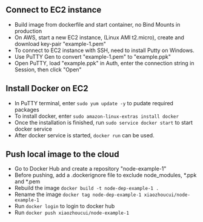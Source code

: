 ## Connect to EC2 instance
- Build image from dockerfile and start container, no Bind Mounts in production
- On AWS, start a new EC2 instance, (Linux AMI t2.micro), create and download key-pair "example-1.pem"
- To connect to EC2 instance with SSH, need to install Putty on Windows.
- Use PuTTY Gen to convert "example-1.pem" to "example.ppk"
- Open PuTTY, load "example.ppk" in Auth, enter the connection string in Session, then click "Open"

## Install Docker on EC2
- In PuTTY terminal, enter `sudo yum update -y` to pudate required packages
- To install docker, enter `sudo amazon-linux-extras install docker`
- Once the installation is finished, run `sudo service docker start` to start docker service
- After docker service is started, `docker run` can be used.

## Push local image to the cloud
- Go to Docker Hub and create a repository "node-example-1"
- Before pushing, add a .dockerignore file to exclude node_modules, *.ppk and *.pem
- Rebuild the image `docker build -t node-dep-example-1 .`
- Rename the image `docker tag node-dep-example-1 xiaozhoucui/node-example-1`
- Run `docker login` to login to docker hub
- Run `docker push xiaozhoucui/node-example-1`
